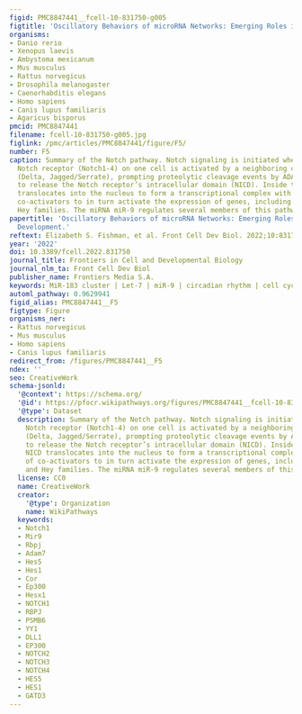 ```yaml
---
figid: PMC8847441__fcell-10-831750-g005
figtitle: 'Oscillatory Behaviors of microRNA Networks: Emerging Roles in Retinal Development'
organisms:
- Danio rerio
- Xenopus laevis
- Ambystoma mexicanum
- Mus musculus
- Rattus norvegicus
- Drosophila melanogaster
- Caenorhabditis elegans
- Homo sapiens
- Canis lupus familiaris
- Agaricus bisporus
pmcid: PMC8847441
filename: fcell-10-831750-g005.jpg
figlink: /pmc/articles/PMC8847441/figure/F5/
number: F5
caption: Summary of the Notch pathway. Notch signaling is initiated when a transmembrane
  Notch receptor (Notch1-4) on one cell is activated by a neighboring cell’s ligand
  (Delta, Jagged/Serrate), prompting proteolytic cleavage events by ADAM and γ-secretase
  to release the Notch receptor’s intracellular domain (NICD). Inside the cell, NICD
  translocates into the nucleus to form a transcriptional complex with a number of
  co-activators to in turn activate the expression of genes, including the Hes and
  Hey families. The miRNA miR-9 regulates several members of this pathway.
papertitle: 'Oscillatory Behaviors of microRNA Networks: Emerging Roles in Retinal
  Development.'
reftext: Elizabeth S. Fishman, et al. Front Cell Dev Biol. 2022;10:831750.
year: '2022'
doi: 10.3389/fcell.2022.831750
journal_title: Frontiers in Cell and Developmental Biology
journal_nlm_ta: Front Cell Dev Biol
publisher_name: Frontiers Media S.A.
keywords: MiR-183 cluster | Let-7 | miR-9 | circadian rhythm | cell cycle | Notch
automl_pathway: 0.9629941
figid_alias: PMC8847441__F5
figtype: Figure
organisms_ner:
- Rattus norvegicus
- Mus musculus
- Homo sapiens
- Canis lupus familiaris
redirect_from: /figures/PMC8847441__F5
ndex: ''
seo: CreativeWork
schema-jsonld:
  '@context': https://schema.org/
  '@id': https://pfocr.wikipathways.org/figures/PMC8847441__fcell-10-831750-g005.html
  '@type': Dataset
  description: Summary of the Notch pathway. Notch signaling is initiated when a transmembrane
    Notch receptor (Notch1-4) on one cell is activated by a neighboring cell’s ligand
    (Delta, Jagged/Serrate), prompting proteolytic cleavage events by ADAM and γ-secretase
    to release the Notch receptor’s intracellular domain (NICD). Inside the cell,
    NICD translocates into the nucleus to form a transcriptional complex with a number
    of co-activators to in turn activate the expression of genes, including the Hes
    and Hey families. The miRNA miR-9 regulates several members of this pathway.
  license: CC0
  name: CreativeWork
  creator:
    '@type': Organization
    name: WikiPathways
  keywords:
  - Notch1
  - Mir9
  - Rbpj
  - Adam7
  - Hes5
  - Hes1
  - Cor
  - Ep300
  - Hesx1
  - NOTCH1
  - RBPJ
  - PSMB6
  - YY1
  - DLL1
  - EP300
  - NOTCH2
  - NOTCH3
  - NOTCH4
  - HES5
  - HES1
  - GATD3
---
```


